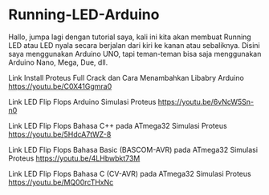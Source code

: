 # Running-LED-Arduino

Hallo, jumpa lagi dengan tutorial saya, kali ini kita akan membuat Running LED atau LED nyala secara berjalan dari kiri ke kanan atau sebaliknya.  Disini saya menggunakan Arduino UNO, tapi teman-teman bisa saja menggunakan Arduino Nano, Mega, Due, dll. 

Link Install Proteus Full Crack dan Cara Menambahkan Libabry Arduino 
https://youtu.be/C0X41Ggmra0

Link LED Flip Flops Arduino Simulasi Proteus
https://youtu.be/6vNcW5Sn-n0

Link LED Flip Flops Bahasa C++ pada ATmega32 Simulasi Proteus
https://youtu.be/5HdcA7tWZ-8

Link LED Flip Flops Bahasa Basic (BASCOM-AVR) pada ATmega32 Simulasi Proteus
https://youtu.be/4LHbwbkt73M

Link LED Flip Flops Bahasa C (CV-AVR) pada ATmega32 Simulasi Proteus
https://youtu.be/MQ00rcTHxNc
